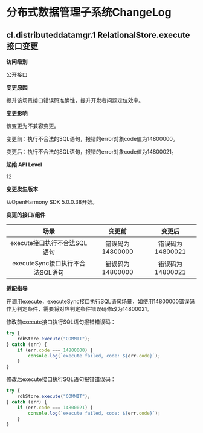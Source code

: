 # 分布式数据管理子系统ChangeLog

## cl.distributeddatamgr.1 RelationalStore.execute接口变更

**访问级别**

公开接口

**变更原因**

提升该场景接口错误码准确性，提升开发者问题定位效率。

**变更影响**

该变更为不兼容变更。

变更前：执行不合法的SQL语句，报错的error对象code值为14800000。

变更后：执行不合法的SQL语句，报错的error对象code值为14800021。

**起始 API Level**

12

**变更发生版本**

从OpenHarmony SDK 5.0.0.38开始。

**变更的接口/组件**

|               场景               |      变更前      |      变更后      |
| :------------------------------: | :--------------: | :--------------: |
|   execute接口执行不合法SQL语句   | 错误码为14800000 | 错误码为14800021 |
| executeSync接口执行不合法SQL语句 | 错误码为14800000 | 错误码为14800021 |

**适配指导**

在调用execute，executeSync接口执行SQL语句场景，如使用14800000错误码作为判定条件，需要将对应判定条件错误码修改为14800021。

修改前execute接口执行SQL语句报错错误码：

```ts
try {
    rdbStore.execute("COMMIT");
} catch (err) {
    if (err.code === 14800000) {
        console.log(`execute failed, code: ${err.code}`);
    }
}
```

修改后execute接口执行SQL语句报错错误码：

```ts
try {
    rdbStore.execute("COMMIT");
} catch (err) {
    if (err.code === 14800021) {
        console.log(`execute failed, code: ${err.code}`);
    }
}
```
